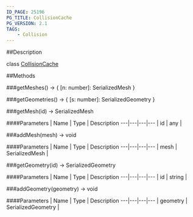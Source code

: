 ```yaml
---
ID_PAGE: 25196
PG_TITLE: CollisionCache
PG_VERSION: 2.1
TAGS:
    - Collision
---
```

##Description

class [CollisionCache](/classes/2.2/CollisionCache)



##Methods

###getMeshes() &rarr; { [n: number]: SerializedMesh }


###getGeometries() &rarr; { [s: number]: SerializedGeometry }


###getMesh(id) &rarr; SerializedMesh



####Parameters
 | Name | Type | Description
---|---|---|---
 | id | any |  

###addMesh(mesh) &rarr; void



####Parameters
 | Name | Type | Description
---|---|---|---
 | mesh | SerializedMesh |  

###getGeometry(id) &rarr; SerializedGeometry



####Parameters
 | Name | Type | Description
---|---|---|---
 | id | string |  

###addGeometry(geometry) &rarr; void



####Parameters
 | Name | Type | Description
---|---|---|---
 | geometry | SerializedGeometry |  


